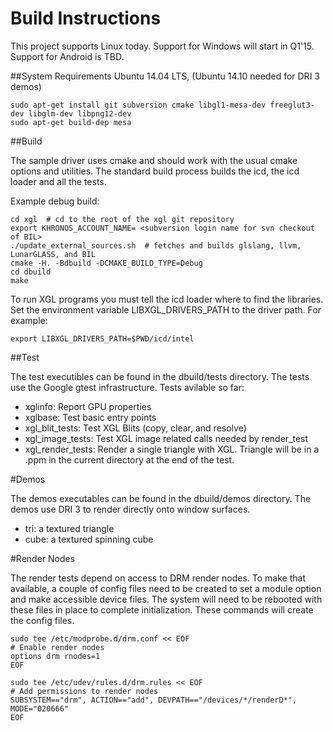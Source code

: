 # Build Instructions
This project supports Linux today.
Support for Windows will start in Q1'15.
Support for Android is TBD.

##System Requirements
Ubuntu 14.04 LTS, (Ubuntu 14.10 needed for DRI 3 demos)

```
sudo apt-get install git subversion cmake libgl1-mesa-dev freeglut3-dev libglm-dev libpng12-dev
sudo apt-get build-dep mesa
```

##Build

The sample driver uses cmake and should work with the usual cmake options and utilities.
The standard build process builds the icd, the icd loader and all the tests.

Example debug build:
```
cd xgl  # cd to the root of the xgl git repository
export KHRONOS_ACCOUNT_NAME= <subversion login name for svn checkout of BIL>
./update_external_sources.sh  # fetches and builds glslang, llvm, LunarGLASS, and BIL
cmake -H. -Bdbuild -DCMAKE_BUILD_TYPE=Debug
cd dbuild
make
```

To run XGL programs you must tell the icd loader where to find the libraries. Set the
environment variable LIBXGL_DRIVERS_PATH to the driver path. For example:
```
export LIBXGL_DRIVERS_PATH=$PWD/icd/intel
```

##Test

The test executibles can be found in the dbuild/tests directory. The tests use the Google
gtest infrastructure. Tests avilable so far:
- xglinfo: Report GPU properties
- xglbase: Test basic entry points
- xgl_blit_tests: Test XGL Blits (copy, clear, and resolve)
- xgl_image_tests: Test XGL image related calls needed by render_test
- xgl_render_tests: Render a single triangle with XGL. Triangle will be in a .ppm in
the current directory at the end of the test.

#Demos

The demos executables can be found in the dbuild/demos directory. The demos use DRI 3
to render directly onto window surfaces.
- tri: a textured triangle
- cube: a textured spinning cube

#Render Nodes

The render tests depend on access to DRM render nodes.
To make that available, a couple of config files need to be created to set a module option
and make accessible device files.
The system will need to be rebooted with these files in place to complete initialization.
These commands will create the config files.

```
sudo tee /etc/modprobe.d/drm.conf << EOF
# Enable render nodes
options drm rnodes=1
EOF
```
```
sudo tee /etc/udev/rules.d/drm.rules << EOF
# Add permissions to render nodes
SUBSYSTEM=="drm", ACTION=="add", DEVPATH=="/devices/*/renderD*", MODE="020666"
EOF
```
